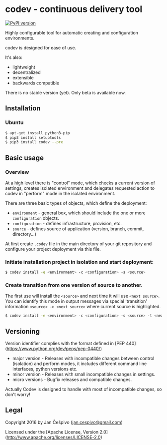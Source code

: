 # codev - continuous delivery tool
[![PyPI version](https://badge.fury.io/py/codev.svg)](https://badge.fury.io/py/codev)

Highly configurable tool for automatic creating and configuration environments.

codev is designed for ease of use.

It's also:

 * lightweight
 * decentralized
 * extensible
 * backwards compatible

There is no stable version (yet). Only beta is available now.

## Installation

### Ubuntu
```bash
$ apt-get install python3-pip
$ pip3 install setuptools
$ pip3 install codev --pre
```

## Basic usage

### Overview
At a high level there is "control" mode, which checks a current version of settings, creates isolated environment and delegates requested action to codev in "perform" mode in the isolated environment.

There are three basic types of objects, which define the deployment:

 - `environment` - general box, which should include the one or more `configuration` objects. 
 - `configuration` - defines infrastructure, provision, etc.
 - `source` - defines source of application (version, branch, commit, directory...)

At first create `.codev` file in the main directory of your git repository and configure your project deployment via this file. <!--- TODO link to docs -->

### Initiate installation project in isolation and start deployment:

```bash
$ codev install -e <environment> -c <configuration> -s <source>
```

### Create transition from one version of source to another.

The first use will install the `<source>` and next time it will use `<next source>`.
You can identify this mode in output messages via special 'transition' information `<source> -> <next source>` where current source is highlighted.

```bash
$ codev install -e <environment> -c <configuration> -s <source> -t <next source>
```
 
## Versioning

Version identifier complies with the format defined in [PEP 440] (https://www.python.org/dev/peps/pep-0440/)

  - major version - Releases with incompatible changes between control (isolation) and perform modes, it includes different command line interfaces, python versions etc.
  - minor version - Releases with small incompatible changes in settings.
  - micro versions - Bugfix releases and compatible changes.
  

Actually Codev is designed to handle with most of incompatible changes, so don't worry!

## Legal

Copyright 2016 by Jan Češpivo (jan.cespivo@gmail.com)

Licensed under the [Apache License, Version 2.0] (http://www.apache.org/licenses/LICENSE-2.0)
